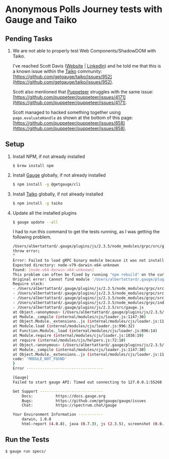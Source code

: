 # Anonymous Polls Journey tests with Gauge and Taiko

## Pending Tasks

1. We are not able to properly test Web Components/ShadowDOM with Taiko.

    I've reached Scott Davis ([Website](https://thirstyhead.com/) | [LinkedIn](https://www.linkedin.com/in/scottdavis99/)) and he told me that this is a known issue within the [Taiko](https://gauge.org/gauge-taiko/) community: [https://github.com/getgauge/taiko/issues/952](https://github.com/getgauge/taiko/issues/952).

    Scott also mentioned that [Puppeteer](https://github.com/puppeteer/puppeteer) struggles with the same issue: [https://github.com/puppeteer/puppeteer/issues/4171](https://github.com/puppeteer/puppeteer/issues/4171).  

    Scott managed to hacked something together using `page.evaluateHandle` as shown at the bottom of this page: [https://github.com/puppeteer/puppeteer/issues/858](https://github.com/puppeteer/puppeteer/issues/858).

## Setup

1. Install NPM, if not already installed

    ```bashs
    $ brew install npm
    ```

1. Install [Gauge](https://gauge.org/) globally, if not already installed

    ```bash
    $ npm install -g @getgauge/cli
    ```

1. Install [Taiko](https://github.com/getgauge/taiko) globally, if not already installed

    ```bash
    $ npm install -g taiko
    ```

1. Update all the installed plugins

    ```bash
    $ gauge update --all
    ```

    I had to run this command to get the tests running, as I was getting the following problem.

    ```bash
    /Users/albertattard/.gauge/plugins/js/2.3.5/node_modules/grpc/src/grpc_extension.js:55
    throw error;
    ^
    Error: Failed to load gRPC binary module because it was not installed for the current system
    Expected directory: node-v79-darwin-x64-unknown
    Found: [node-v64-darwin-x64-unknown]
    This problem can often be fixed by running "npm rebuild" on the current system
    Original error: Cannot find module '/Users/albertattard/.gauge/plugins/js/2.3.5/node_modules/grpc/src/node/extension_binary/node-v79-darwin-x64-unknown/grpc_node.node'
    Require stack:
    - /Users/albertattard/.gauge/plugins/js/2.3.5/node_modules/grpc/src/grpc_extension.js
    - /Users/albertattard/.gauge/plugins/js/2.3.5/node_modules/grpc/src/client_interceptors.js
    - /Users/albertattard/.gauge/plugins/js/2.3.5/node_modules/grpc/src/client.js
    - /Users/albertattard/.gauge/plugins/js/2.3.5/node_modules/grpc/index.js
    - /Users/albertattard/.gauge/plugins/js/2.3.5/src/gauge.js
    at Object.<anonymous> (/Users/albertattard/.gauge/plugins/js/2.3.5/node_modules/grpc/src/grpc_extension.js:53:17)
    at Module._compile (internal/modules/cjs/loader.js:1147:30)
    at Object.Module._extensions..js (internal/modules/cjs/loader.js:1167:10)
    at Module.load (internal/modules/cjs/loader.js:996:32)
    at Function.Module._load (internal/modules/cjs/loader.js:896:14)
    at Module.require (internal/modules/cjs/loader.js:1036:19)
    at require (internal/modules/cjs/helpers.js:72:18)
    at Object.<anonymous> (/Users/albertattard/.gauge/plugins/js/2.3.5/node_modules/grpc/src/client_interceptors.js:144:12)
    at Module._compile (internal/modules/cjs/loader.js:1147:30)
    at Object.Module._extensions..js (internal/modules/cjs/loader.js:1167:10) {
    code: 'MODULE_NOT_FOUND'
    }
    Error ----------------------------------

    [Gauge]
    Failed to start gauge API: Timed out connecting to 127.0.0.1:55268

    Get Support ----------------------------
    	Docs:          https://docs.gauge.org
    	Bugs:          https://github.com/getgauge/gauge/issues
    	Chat:          https://spectrum.chat/gauge

    Your Environment Information -----------
    	darwin, 1.0.8
    	html-report (4.0.8), java (0.7.3), js (2.3.5), screenshot (0.0.1)
    ```

## Run the Tests

```bash
$ gauge run specs/
```
